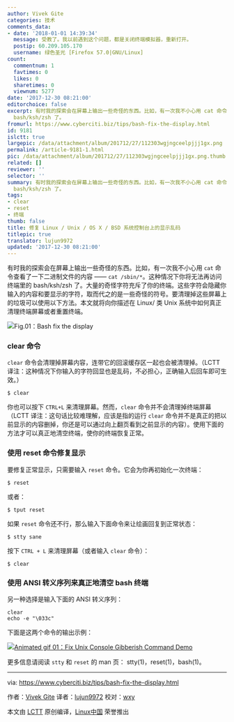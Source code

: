 ```yaml
---
author: Vivek Gite
categories: 技术
comments_data:
- date: '2018-01-01 14:39:34'
  message: 受教了。我以前遇到这个问题，都是关闭终端模拟器，重新打开。
  postip: 60.209.105.170
  username: 绿色圣光 [Firefox 57.0|GNU/Linux]
count:
  commentnum: 1
  favtimes: 0
  likes: 0
  sharetimes: 0
  viewnum: 5277
date: '2017-12-30 08:21:00'
editorchoice: false
excerpt: 有时我的探索会在屏幕上输出一些奇怪的东西。比如，有一次我不小心用 cat 命令查看了一下二进制文件的内容 —— cat /sbin/*。这种情况下你将无法再访问终端里的
  bash/ksh/zsh 了。
fromurl: https://www.cyberciti.biz/tips/bash-fix-the-display.html
id: 9181
islctt: true
largepic: /data/attachment/album/201712/27/112303wgjngceelpjjj1gx.png
permalink: /article-9181-1.html
pic: /data/attachment/album/201712/27/112303wgjngceelpjjj1gx.png.thumb.jpg
related: []
reviewer: ''
selector: ''
summary: 有时我的探索会在屏幕上输出一些奇怪的东西。比如，有一次我不小心用 cat 命令查看了一下二进制文件的内容 —— cat /sbin/*。这种情况下你将无法再访问终端里的
  bash/ksh/zsh 了。
tags:
- clear
- reset
- 终端
thumb: false
title: 修复 Linux / Unix / OS X / BSD 系统控制台上的显示乱码
titlepic: true
translator: lujun9972
updated: '2017-12-30 08:21:00'
---
```


有时我的探索会在屏幕上输出一些奇怪的东西。比如，有一次我不小心用 `cat` 命令查看了一下二进制文件的内容 —— `cat /sbin/*`。这种情况下你将无法再访问终端里的 bash/ksh/zsh 了。大量的奇怪字符充斥了你的终端。这些字符会隐藏你输入的内容和要显示的字符，取而代之的是一些奇怪的符号。要清理掉这些屏幕上的垃圾可以使用以下方法。本文就将向你描述在 Linux/ 类 Unix 系统中如何真正清理终端屏幕或者重置终端。


![Fig.01：Bash fix the display](/data/attachment/album/201712/27/112303wgjngceelpjjj1gx.png)


### clear 命令


`clear` 命令会清理掉屏幕内容，连带它的回滚缓存区一起也会被清理掉。（LCTT 译注：这种情况下你输入的字符回显也是乱码，不必担心，正确输入后回车即可生效。）



```
$ clear

```

你也可以按下 `CTRL+L` 来清理屏幕。然而，`clear` 命令并不会清理掉终端屏幕（LCTT 译注：这句话比较难理解，应该是指的运行 `clear` 命令并不是真正的把以前显示的内容删掉，你还是可以通过向上翻页看到之前显示的内容）。使用下面的方法才可以真正地清空终端，使你的终端恢复正常。


### 使用 reset 命令修复显示


要修复正常显示，只需要输入 `reset` 命令。它会为你再初始化一次终端：



```
$ reset

```

或者：



```
$ tput reset

```

如果 `reset` 命令还不行，那么输入下面命令来让绘画回复到正常状态：



```
$ stty sane

```

按下 `CTRL + L` 来清理屏幕（或者输入 `clear` 命令）：



```
$ clear

```

### 使用 ANSI 转义序列来真正地清空 bash 终端


另一种选择是输入下面的 ANSI 转义序列：



```
clear
echo -e "\033c"

```

下面是这两个命令的输出示例：


[![Animated gif 01：Fix Unix Console Gibberish Command Demo](/data/attachment/album/201712/27/112303f68ajja8aaa7ad7c.gif)](https://www.cyberciti.biz/tips/bash-fix-the-display.html/unix-linux-console-gibberish)


更多信息请阅读 `stty` 和 `reset` 的 man 页： stty(1)，reset(1)，bash(1)。




---


via: <https://www.cyberciti.biz/tips/bash-fix-the-display.html>


作者：[Vivek Gite](https://www.cyberciti.biz) 译者：[lujun9972](https://github.com/lujun9972) 校对：[wxy](https://github.com/wxy)


本文由 [LCTT](https://github.com/LCTT/TranslateProject) 原创编译，[Linux中国](https://linux.cn/) 荣誉推出